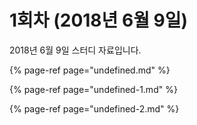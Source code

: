 # 1회차 \(2018년 6월 9일\)

2018년 6월 9일 스터디 자료입니다.

{% page-ref page="undefined.md" %}

{% page-ref page="undefined-1.md" %}

{% page-ref page="undefined-2.md" %}

